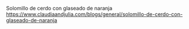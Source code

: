 Solomillo de cerdo con glaseado de naranja	https://www.claudiaandjulia.com/blogs/general/solomillo-de-cerdo-con-glaseado-de-naranja	
